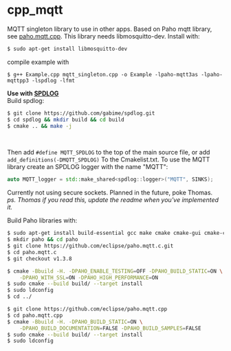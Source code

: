 # cpp_mqtt
MQTT singleton library to use in other apps.
Based on Paho mqtt library, see [paho.mqtt.cpp](https://github.com/eclipse/paho.mqtt.cpp). This library needs libmosquitto-dev. Install with:
```bash
$ sudo apt-get install libmosquitto-dev
```

compile example with
```
$ g++ Example.cpp mqtt_singleton.cpp -o Example -lpaho-mqtt3as -lpaho-mqttpp3 -lspdlog -lfmt
```

**Use with [SPDLOG](https://github.com/gabime)** <br>
Build spdlog:
```bash
$ git clone https://github.com/gabime/spdlog.git
$ cd spdlog && mkdir build && cd build
$ cmake .. && make -j
```
<br>

Then add ```#define MQTT_SPDLOG``` to the top of the main source file, or add ```add_definitions(-DMQTT_SPDLOG)``` To the Cmakelist.txt.
To use the MQTT library create an SPDLOG logger with the name "MQTT":
```cpp
auto MQTT_logger = std::make_shared<spdlog::logger>("MQTT", SINKS);
```

Currently not using secure sockets. Planned in the future, poke Thomas.<br>
<i>ps. Thomas if you read this, update the readme when you've implemented it.</i>


Build Paho libraries with:
```bash
$ sudo apt-get install build-essential gcc make cmake cmake-gui cmake-curses-gui libssl-dev
$ mkdir paho && cd paho
$ git clone https://github.com/eclipse/paho.mqtt.c.git 
$ cd paho.mqtt.c
$ git checkout v1.3.8

$ cmake -Bbuild -H. -DPAHO_ENABLE_TESTING=OFF -DPAHO_BUILD_STATIC=ON \
    -DPAHO_WITH_SSL=ON -DPAHO_HIGH_PERFORMANCE=ON
$ sudo cmake --build build/ --target install
$ sudo ldconfig
$ cd ../

$ git clone https://github.com/eclipse/paho.mqtt.cpp
$ cd paho.mqtt.cpp
$ cmake -Bbuild -H. -DPAHO_BUILD_STATIC=ON \
    -DPAHO_BUILD_DOCUMENTATION=FALSE -DPAHO_BUILD_SAMPLES=FALSE
$ sudo cmake --build build/ --target install
$ sudo ldconfig
```